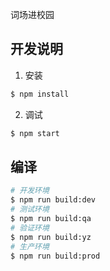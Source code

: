 词场进校园

## 开发说明

1. 安装
``` bash
$ npm install
```

2. 调试
``` bash
$ npm start
```

## 编译
``` bash
# 开发环境
$ npm run build:dev
# 测试环境
$ npm run build:qa
# 验证环境
$ npm run build:yz
# 生产环境
$ npm run build:prod
```
